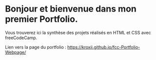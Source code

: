 # Bonjour et bienvenue dans mon premier Portfolio.

Vous trouverez ici la synthèse des projets réalisés en HTML et CSS avec freeCodeCamp.


Lien vers la page du portfolio :
https://kroxii.github.io/fcc-Portfolio-Webpage/
